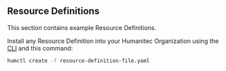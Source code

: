 ## Resource Definitions

This section contains example Resource Definitions.

Install any Resource Definition into your Humanitec Organization using the [CLI](https://developer.humanitec.com/platform-orchestrator/cli/) and this command:

```bash
humctl create -f resource-definition-file.yaml
```